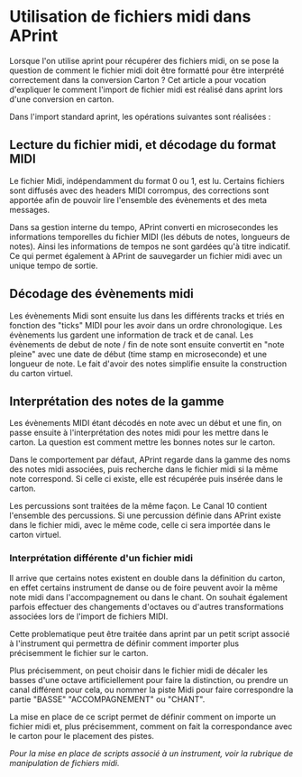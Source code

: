 Utilisation de fichiers midi dans APrint
========================================

Lorsque l'on utilise aprint pour récupérer des fichiers midi, on se pose la question de comment le fichier midi doit être formatté pour être interprété correctement dans la conversion Carton ? Cet article a pour vocation d'expliquer le comment l'import de fichier midi est réalisé dans aprint lors d'une conversion en carton.

Dans l'import standard aprint, les opérations suivantes sont réalisées :

Lecture du fichier midi, et décodage du format MIDI
---------------------------------------------------

Le fichier Midi, indépendamment du format 0 ou 1, est lu. Certains fichiers sont diffusés avec des headers MIDI corrompus, des corrections sont apportée afin de pouvoir lire l'ensemble des évènements et des meta messages.

Dans sa gestion interne du tempo, APrint converti en microsecondes les informations temporelles du fichier MIDI (les débuts de notes, longueurs de notes). Ainsi les informations de tempos ne sont gardées qu'à titre indicatif. Ce qui permet également à APrint de sauvegarder un fichier midi avec un unique tempo de sortie.

Décodage des évènements midi
----------------------------

Les évènements Midi sont ensuite lus dans les différents tracks et triés en fonction des "ticks" MIDI pour les avoir dans un ordre chronologique. Les évènements lus gardent une information de track et de canal. Les évènements de debut de note / fin de note sont ensuite convertit en "note pleine" avec une date de début (time stamp en microseconde) et une longueur de note. Le fait d'avoir des notes simplifie ensuite la construction du carton virtuel.

Interprétation des notes de la gamme
------------------------------------

Les évènements MIDI étant décodés en note avec un début et une fin, on passe ensuite à l'interprétation des notes midi pour les mettre dans le carton. La question est comment mettre les bonnes notes sur le carton.

Dans le comportement par défaut, APrint regarde dans la gamme des noms des notes midi associées, puis recherche dans le fichier midi si la même note correspond. Si celle ci existe, elle est récupérée puis insérée dans le carton.

Les percussions sont traitées de la même façon. Le Canal 10 contient l'ensemble des percussions. Si une percussion définie dans APrint existe dans le fichier midi, avec le même code, celle ci sera importée dans le carton virtuel.

### Interprétation différente d'un fichier midi

Il arrive que certains notes existent en double dans la définition du carton, en effet certains instrument de danse ou de foire peuvent avoir la même note midi dans l'accompagnement ou dans le chant. On souhait également parfois effectuer des changements d'octaves ou d'autres transformations associées lors de l'import de fichiers MIDI.

Cette problematique peut être traitée dans aprint par un petit script associé à l'instrument qui permettra de définir comment importer plus précisemment le fichier sur le carton.

Plus précisemment, on peut choisir dans le fichier midi de décaler les basses d'une octave artificiellement pour faire la distinction, ou prendre un canal différent pour cela, ou nommer la piste Midi pour faire correspondre la partie "BASSE" "ACCOMPAGNEMENT" ou "CHANT".

La mise en place de ce script permet de définir comment on importe un fichier midi et, plus précisemment, comment on fait la correspondance avec le carton pour le placement des pistes.

*Pour la mise en place de scripts associé à un instrument, voir la rubrique de manipulation de fichiers midi.*
